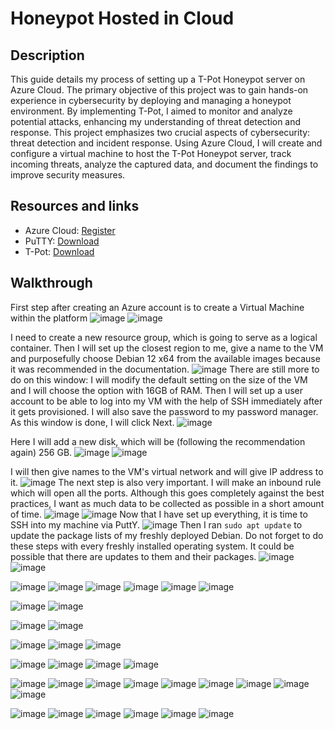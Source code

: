 # Honeypot Hosted in Cloud

## Description
This guide details my process of setting up a T-Pot Honeypot server on Azure Cloud. The primary objective of this project was to gain hands-on experience in cybersecurity by deploying and managing a honeypot environment. By implementing T-Pot, I aimed to monitor and analyze potential attacks, enhancing my understanding of threat detection and response. This project emphasizes two crucial aspects of cybersecurity: threat detection and incident response. Using Azure Cloud, I will create and configure a virtual machine to host the T-Pot Honeypot server, track incoming threats, analyze the captured data, and document the findings to improve security measures.

## Resources and links

- Azure Cloud: [Register](https://azure.microsoft.com/en-us/free/)
- PuTTY: [Download](https://www.chiark.greenend.org.uk/~sgtatham/putty/latest.html)
- T-Pot: [Download](https://github.com/telekom-security/tpotce)

## Walkthrough
First step after creating an Azure account is to create a Virtual Machine within the platform
![image](https://github.com/user-attachments/assets/0d7df1e2-1253-4af2-b4ce-427b33d090e9)
![image](https://github.com/user-attachments/assets/b1fbcb26-a143-4005-9cc9-e41a290368c9)

I need to create a new resource group, which is going to serve as a logical container. Then I will set up the closest region to me, give a name to the VM and purposefully choose Debian 12 x64 from the available images because it was recommended in the documentation.
![image](https://github.com/user-attachments/assets/f77bfd56-b077-4628-bb19-43438f1f78b2)
There are still more to do on this window: I will modify the default setting on the size of the VM and I will choose the option with 16GB of RAM. Then I will set up a user account to be able to log into my VM with the help of SSH immediately after it gets provisioned. I will also save the password to my password manager. As this window is done, I will click Next.
![image](https://github.com/user-attachments/assets/31404f0b-b968-4054-8424-21f0cb535437)

Here I will add a new disk, which will be (following the recommendation again) 256 GB. 
![image](https://github.com/user-attachments/assets/db34a64a-07cb-474a-954b-222c33087761)
![image](https://github.com/user-attachments/assets/d535ed4c-138e-41cd-a26a-632c5cecea7c)

I will then give names to the VM's virtual network and will give IP address to it.
![image](https://github.com/user-attachments/assets/5a08c056-92be-47f9-b4aa-cab64f269f0a)
The next step is also very important. I will make an inbound rule which will open all the ports. Although this goes completely against the best practices, I want as much data to be collected as possible in a short amount of time.
![image](https://github.com/user-attachments/assets/2d2e74aa-d8ba-4a72-acea-187e54df285d)
![image](https://github.com/user-attachments/assets/70e80a44-4f4b-4d6f-8d92-0a25f46fa4d7)
Now that I have set up everything, it is time to SSH into my machine via PuttY.
![image](https://github.com/user-attachments/assets/788f80e5-ec4f-4918-a8ff-7e3ea002ec0a)
Then I ran `sudo apt update` to update the package lists of my freshly deployed Debian. Do not forget to do these steps with every freshly installed operating system. It could be possible that there are updates to them and their packages.
![image](https://github.com/user-attachments/assets/96452925-9141-482c-bbd3-0fbeafb10437)
![image](https://github.com/user-attachments/assets/bb9d93fb-88a9-451a-93f8-3a1bc0c97695)

![image](https://github.com/user-attachments/assets/916dd84a-5a04-4a35-8893-181a0a8263de)
![image](https://github.com/user-attachments/assets/8eb69340-5649-4cc2-a500-f18793fd5b4d)
![image](https://github.com/user-attachments/assets/caa34411-a4e8-4e88-90c7-ea62b1a74bdd)
![image](https://github.com/user-attachments/assets/1719552b-7c42-42d5-956f-5020d838cf8e)
![image](https://github.com/user-attachments/assets/a693bed9-44f8-4034-8516-1ac665086905)
![image](https://github.com/user-attachments/assets/20a211e1-f2cb-40b3-87fb-756a4b1f5f8e)

![image](https://github.com/user-attachments/assets/586dd264-4fc5-4732-af59-aded50d67635)
![image](https://github.com/user-attachments/assets/31ec17df-c6f0-441c-83d7-fd58e2eb77b5)

![image](https://github.com/user-attachments/assets/349724c9-36f6-41c6-9deb-bdb0db03a672)
![image](https://github.com/user-attachments/assets/dc5b00fb-7035-46ac-accd-f29b554647c4)

![image](https://github.com/user-attachments/assets/562939d9-96e1-408b-902b-b6b7badddbcb)
![image](https://github.com/user-attachments/assets/91dcc906-05ea-4d0b-af25-3c783c0ae8fc)
![image](https://github.com/user-attachments/assets/572f4b9f-a1eb-4b5f-8611-4b3de1126ecc)

![image](https://github.com/user-attachments/assets/8eaa6fb4-11b2-4202-b473-761e9b3952ed)
![image](https://github.com/user-attachments/assets/311c7162-b2b2-4acd-8bdb-301ac46e585b)
![image](https://github.com/user-attachments/assets/281d1233-03ac-4619-871b-2b69ac180e89)
![image](https://github.com/user-attachments/assets/dc4c15b5-7d2c-4fdf-a1ef-ccae34948c5f)

![image](https://github.com/user-attachments/assets/f6146df1-ada7-4610-a61e-35adfe949d13)
![image](https://github.com/user-attachments/assets/8ad79288-ba6b-47ad-8d7c-9fee9d5cb2eb)
![image](https://github.com/user-attachments/assets/919ef9b3-3761-488d-963a-7a0579231eed)
![image](https://github.com/user-attachments/assets/f28e9f51-9757-4978-bb77-df4e1332842e)
![image](https://github.com/user-attachments/assets/e4b29960-2a47-4a2b-abe7-b621646b0c29)
![image](https://github.com/user-attachments/assets/6bb85654-98e9-4c39-aade-ddbffda7a8e4)
![image](https://github.com/user-attachments/assets/1a3256fb-fabb-404d-8e90-0a1141ccccb6)
![image](https://github.com/user-attachments/assets/a2e15f2b-edef-4daf-97c8-03930b245b6e)
![image](https://github.com/user-attachments/assets/59409373-ad5e-4ce8-b820-7e88218d3b9e)

![image](https://github.com/user-attachments/assets/b497b74b-ec3a-420d-b104-2477b44d1993)
![image](https://github.com/user-attachments/assets/c13e927f-1446-45aa-8101-261595d0112f)
![image](https://github.com/user-attachments/assets/71cf2a7e-93d5-4066-8a9e-85c465df4ba0)
![image](https://github.com/user-attachments/assets/ba896985-3127-410f-a1a0-f95e17622ad1)
![image](https://github.com/user-attachments/assets/84a8c723-4e5a-41fc-92e4-ce1e11f35f26)
![image](https://github.com/user-attachments/assets/3ab83b3a-212a-4576-85d2-749867f6d110)







